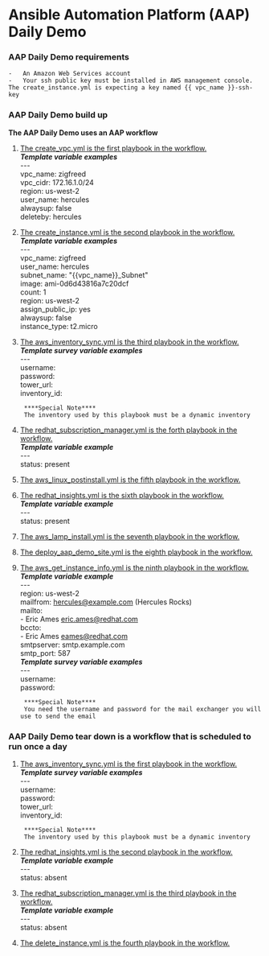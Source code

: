 # Ansible Automation Platform (AAP) Daily Demo
### AAP Daily Demo requirements  
    -   An Amazon Web Services account
    -   Your ssh public key must be installed in AWS management console.  The create_instance.yml is expecting a key named {{ vpc_name }}-ssh-key
### AAP Daily Demo build up
**The AAP Daily Demo uses an AAP workflow**  
1. [The create_vpc.yml is the first playbook in the workflow.](https://github.com/redawg/Ansiblewesttigers/blob/master/Demonstrations/AAP_daily_demo/create_vpc.yml "create_vpc.yml")  
        ***Template variable examples***  
        ---  
        vpc_name: zigfreed  
        vpc_cidr: 172.16.1.0/24  
        region: us-west-2  
        user_name: hercules  
        alwaysup: false  
        deleteby: hercules
2. [The create_instance.yml is the second playbook in the workflow.](https://github.com/redawg/Ansiblewesttigers/blob/master/Demonstrations/AAP_daily_demo/create_instance.yml "create_instance.yml")  
        ***Template variable examples***  
        ---  
        vpc_name: zigfreed  
        user_name: hercules  
        subnet_name: "{{vpc_name}}_Subnet"  
        image: ami-0d6d43816a7c20dcf  
        count: 1  
        region: us-west-2  
        assign_public_ip: yes  
        alwaysup: false  
        instance_type: t2.micro    
3. [The aws_inventory_sync.yml is the third playbook in the workflow.](https://github.com/redawg/Ansiblewesttigers/blob/master/Demonstrations/AAP_daily_demo/aws_inventory_sync.yml "aws_inventory_sync.yml")  
        ***Template survey variable examples***  
        ---  
        username:    
        password:  
        tower_url:  
        inventory_id:  

        ****Special Note****
        The inventory used by this playbook must be a dynamic inventory  
4. [The redhat_subscription_manager.yml is the forth playbook in the workflow.](https://github.com/redawg/Ansiblewesttigers/blob/master/Demonstrations/AAP_daily_demo/redhat_subscription_manager.yml "redhat_subscription_manager.yml")  
        ***Template variable example***  
        ---  
        status: present  
5. [The aws_linux_postinstall.yml is the fifth playbook in the workflow.](https://github.com/redawg/Ansiblewesttigers/blob/master/Demonstrations/AAP_daily_demo/aws_linux_postinstall.yml "aws_linux_postinstall.yml")  
6. [The redhat_insights.yml is the sixth playbook in the workflow.](https://github.com/redawg/Ansiblewesttigers/blob/master/Demonstrations/AAP_daily_demo/redhat_insights.yml "redhat_insights.yml")  
        ***Template variable example***  
        ---  
        status: present  
7. [The aws_lamp_install.yml is the seventh playbook in the workflow.](https://github.com/redawg/Ansiblewesttigers/blob/master/Demonstrations/AAP_daily_demo/aws_lamp_install.yml "aws_lamp_install.yml")  
8. [The deploy_aap_demo_site.yml is the eighth playbook in the workflow.](https://github.com/redawg/Ansiblewesttigers/blob/master/Demonstrations/AAP_daily_demo/deploy_aap_demo_site.yml "deploy_aap_demo_site.yml")  
9. [The aws_get_instance_info.yml is the ninth playbook in the workflow.](https://github.com/redawg/Ansiblewesttigers/blob/master/Demonstrations/AAP_daily_demo/aws_get_instance_info.yml "aws_get_instance_info.yml")  
        ***Template variable example***  
        ---  
        region: us-west-2  
        mailfrom: hercules@example.com (Hercules Rocks)  
        mailto:  
        - Eric Ames <eric.ames@redhat.com>  
        bccto:  
        - Eric Ames <eames@redhat.com>  
        smtpserver: smtp.example.com  
        smtp_port:  587  
        ***Template survey variable examples***  
        ---  
        username:  
        password:  

        ****Special Note****
        You need the username and password for the mail exchanger you will use to send the email    
### AAP Daily Demo tear down is a workflow that is scheduled to run once a day
1. [The aws_inventory_sync.yml is the first playbook in the workflow.](https://github.com/redawg/Ansiblewesttigers/blob/master/Demonstrations/AAP_daily_demo/aws_inventory_sync.yml "aws_inventory_sync.yml")  
        ***Template survey variable examples***  
        ---  
        username:    
        password:  
        tower_url:  
        inventory_id:  

        ****Special Note****
        The inventory used by this playbook must be a dynamic inventory  
2.  [The redhat_insights.yml is the second playbook in the workflow.](https://github.com/redawg/Ansiblewesttigers/blob/master/Demonstrations/AAP_daily_demo/redhat_insights.yml "redhat_insights.yml")  
        ***Template variable example***  
        ---  
        status: absent  
3.  [The redhat_subscription_manager.yml is the third playbook in the workflow.](https://github.com/redawg/Ansiblewesttigers/blob/master/Demonstrations/AAP_daily_demo/redhat_subscription_manager.yml "redhat_subscription_manager.yml")  
        ***Template variable example***  
        ---  
        status: absent  
4.  [The delete_instance.yml is the fourth playbook in the workflow.](https://github.com/redawg/Ansiblewesttigers/blob/master/Demonstrations/AAP_daily_demo/delete_instance.yml "delete_instance.yml")  
  